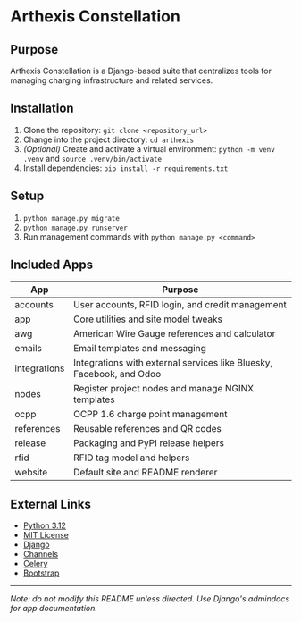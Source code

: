 # Arthexis Constellation

## Purpose
Arthexis Constellation is a Django-based suite that centralizes tools for managing charging infrastructure and related services.

## Installation
1. Clone the repository: `git clone <repository_url>`
2. Change into the project directory: `cd arthexis`
3. *(Optional)* Create and activate a virtual environment: `python -m venv .venv` and `source .venv/bin/activate`
4. Install dependencies: `pip install -r requirements.txt`

## Setup
1. `python manage.py migrate`
2. `python manage.py runserver`
3. Run management commands with `python manage.py <command>`

## Included Apps
| App | Purpose |
| --- | --- |
| accounts | User accounts, RFID login, and credit management |
| app | Core utilities and site model tweaks |
| awg | American Wire Gauge references and calculator |
| emails | Email templates and messaging |
| integrations | Integrations with external services like Bluesky, Facebook, and Odoo |
| nodes | Register project nodes and manage NGINX templates |
| ocpp | OCPP 1.6 charge point management |
| references | Reusable references and QR codes |
| release | Packaging and PyPI release helpers |
| rfid | RFID tag model and helpers |
| website | Default site and README renderer |

## External Links
- [Python 3.12](https://www.python.org/downloads/release/python-31210/)
- [MIT License](LICENSE)
- [Django](https://www.djangoproject.com/)
- [Channels](https://channels.readthedocs.io/)
- [Celery](https://docs.celeryq.dev/)
- [Bootstrap](https://getbootstrap.com/)

---

*Note: do not modify this README unless directed. Use Django's admindocs for app documentation.*
